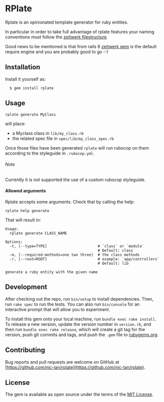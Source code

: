 # RPlate

Rplate is an opinionated template generator for ruby entities.

In particular in order to take full advantage of rplate features your naming conventions must follow the [zeitwerk filestructure](https://github.com/fxn/zeitwerk#file-structure).

Good news to be mentioned is that from rails 6 [zeitwerk gem](https://github.com/fxn/zeitwerk) is the default require engine and you are probably good to go :-)

## Installation

Install it yourself as:

```console
  $ gem install rplate
```

## Usage

```console
rplate generate MyClass
```

will place:
- a Myclass class in `lib/my_class.rb`
- the related spec file in `spec/lib/my_class_spec.rb`

Once those files have been generated `rplate` will run rubocop on them according to the styleguide in `.rubocop.yml`.

###### Note
Currently it is not supported the use of a custom rubocop styleguide.

#### Allowed arguments

Rplate accepts some arguments. Check that by calling the help:

```console
rplate help generate
```

That will result in:

```console
Usage:
  rplate generate CLASS_NAME

Options:
  -t, [--type=TYPE]                       # `class` or `module`
                                          # Default: class
  -m, [--required-methods=one two three]  # the class methods
  -r, [--root=ROOT]                       # example: `app/controllers`
                                          # Default: lib

generate a ruby entity with the given name
```

## Development

After checking out the repo, run `bin/setup` to install dependencies. Then, run `rake spec` to run the tests. You can also run `bin/console` for an interactive prompt that will allow you to experiment.

To install this gem onto your local machine, run `bundle exec rake install`. To release a new version, update the version number in `version.rb`, and then run `bundle exec rake release`, which will create a git tag for the version, push git commits and tags, and push the `.gem` file to [rubygems.org](https://rubygems.org).

## Contributing

Bug reports and pull requests are welcome on GitHub at [https://github.com/nic-lan/rplate](https://github.com/nic-lan/rplate).


## License

The gem is available as open source under the terms of the [MIT License](https://opensource.org/licenses/MIT).
